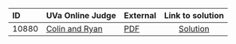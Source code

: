 | ID | UVa Online Judge | External | Link to solution |
|:---|:---|:---|:---:|
| 10880 | [Colin and Ryan](https://onlinejudge.org/index.php?option=com_onlinejudge&Itemid=8&page=show_problem&problem=1821) | [PDF](https://onlinejudge.org/external/108/10880.pdf) | [Solution](https%3A//github.com/versenyi98/programming-contests/tree/master/UVa%20Online%20Judge/10880%2520-%2520Colin%2520and%2520Ryan)|
